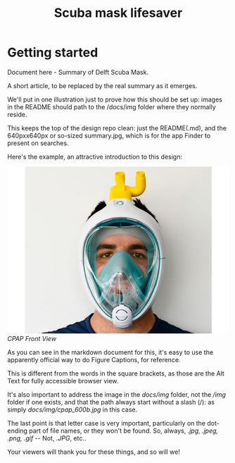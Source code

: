 ﻿---
title: Scuba mask lifesaver
description: > 
    A reusable full face mask for use by medical staff in operating rooms and intensive care units has been developed by a team of anesthesiologists from the Haaglanden Medical Centre (HMC) in the Netherlands, in co-operation with engineers at Delft University of Technology.
      
keywords:
  - covid-19
  - medical equipment
  - mask
  - scuba mask
  - filter
  - patient 
  - recovery 
  - critical 
  - intensive care 
  - equipment 
  - emergency 
  - emt 
  - treatment 
  - hospital
  - operating room
project-link: https://www.covidlifesavermask.com/
made: true
intended-use: >-
    tbd
made-independently: false
license:
  hardware: undefined
okh-manifest-version: 1.0.0
date-updated: undefined
version: v.1.0.0
manifest-author:
  name: Jan 
  affiliation: 
    - TU Delft
    - Haaglanden Medical Centre (HMC)
contributors:
  - Jerry de vos
  - Another name
  - 
sub-parts:
  - Filter of certain type
  - undefined
location:
  - Netherlands, Delft
---
# Getting started
Document here - Summary of Delft Scuba Mask.

A short article, to be replaced by the real summary as it emerges.

We'll put in one illustration just to prove how this should be set up:  images in the README should path to the /docs/img folder where they normally reside. 

This keeps the top of the design repo clean:  just the README(.md), and the 640pxx640px or so-sized summary.jpg, which is for the app Finder to present on searches.

Here's the example, an attractive introduction to this design:

![CPAP Front View](docs/img/cpap_600b.jpg)*CPAP Front View*

As you can see in the markdown document for this, it's easy to use the apparently official way to do Figure Captions, for reference.

This is different from the words in the square brackets, as those are the Alt Text for fully  accessible browser view.

It's also important to address the image in the _docs/img_ folder, not the _/img_ folder if one exists, and that the path always start without a slash (/): as simply _docs/img/cpap_600b.jpg_ in this case.

The last point is that letter case is very important, particularly on the dot-ending part of file names, or they won't be found. So, always, _.jpg, .jpeg, .png, .gif_  -- Not, _.JPG_, etc..

Your viewers will thank you for these things, and so will we!




